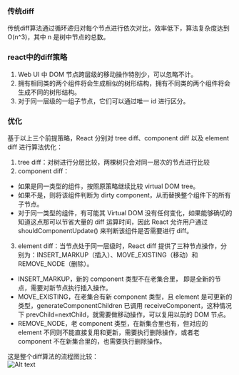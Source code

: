 ### 传统diff
传统diff算法通过循环递归对每个节点进行依次对比，效率低下，算法复杂度达到 O(n^3)，其中 n 是树中节点的总数。

### react中的diff策略

1. Web UI 中 DOM 节点跨层级的移动操作特别少，可以忽略不计。
2. 拥有相同类的两个组件将会生成相似的树形结构，拥有不同类的两个组件将会生成不同的树形结构。
3. 对于同一层级的一组子节点，它们可以通过唯一 id 进行区分。

### 优化
基于以上三个前提策略，React 分别对 tree diff、component diff 以及 element diff 进行算法优化：

1. tree diff：对树进行分层比较，两棵树只会对同一层次的节点进行比较
2. component diff：
* 如果是同一类型的组件，按照原策略继续比较 virtual DOM tree。
* 如果不是，则将该组件判断为 dirty component，从而替换整个组件下的所有子节点。
* 对于同一类型的组件，有可能其 Virtual DOM 没有任何变化，如果能够确切的知道这点那可以节省大量的 diff 运算时间，因此 React 允许用户通过 shouldComponentUpdate() 来判断该组件是否需要进行 diff。
3. element diff：当节点处于同一层级时，React diff 提供了三种节点操作，分别为：INSERT_MARKUP（插入）、MOVE_EXISTING（移动）和 REMOVE_NODE（删除）。
* INSERT_MARKUP，新的 component 类型不在老集合里， 即是全新的节点，需要对新节点执行插入操作。
* MOVE_EXISTING，在老集合有新 component 类型，且 element 是可更新的类型，generateComponentChildren 已调用 receiveComponent，这种情况下 prevChild=nextChild，就需要做移动操作，可以复用以前的 DOM 节点。
* REMOVE_NODE，老 component 类型，在新集合里也有，但对应的 element 不同则不能直接复用和更新，需要执行删除操作，或者老 component 不在新集合里的，也需要执行删除操作。

这是整个diff算法的流程图比较：<br/>
![Alt text](https://github.com/ddduanlian/react-redux-study/raw/master/diff.png)